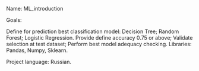 Name: ML_introduction

Goals:

Define for prediction best classification model:
Decision Tree;
Random Forest;
Logistic Regression.
Provide define accuracy 0.75 or above;
Validate selection at test dataset;
Perform best model adequacy checking.
Libraries: Pandas, Numpy, Sklearn.

Project language: Russian.

